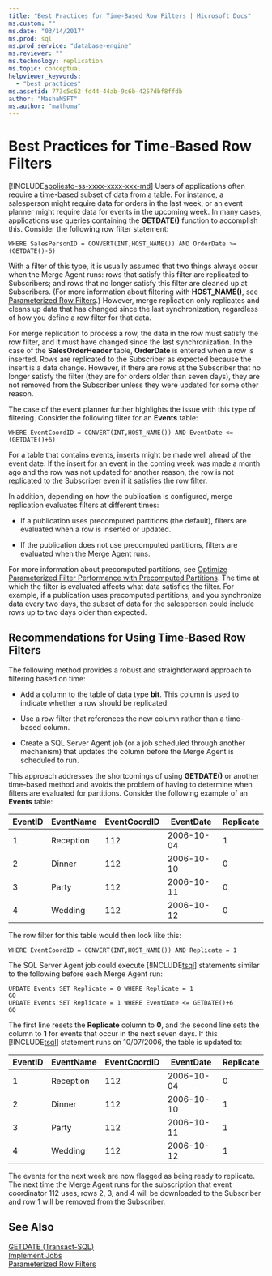```yaml
---
title: "Best Practices for Time-Based Row Filters | Microsoft Docs"
ms.custom: ""
ms.date: "03/14/2017"
ms.prod: sql
ms.prod_service: "database-engine"
ms.reviewer: ""
ms.technology: replication
ms.topic: conceptual
helpviewer_keywords: 
  - "best practices"
ms.assetid: 773c5c62-fd44-44ab-9c6b-4257dbf8ffdb
author: "MashaMSFT"
ms.author: "mathoma"
---
```

# Best Practices for Time-Based Row Filters
[!INCLUDE[appliesto-ss-xxxx-xxxx-xxx-md](../../../includes/applies-to-version/sqlserver.md)]
  Users of applications often require a time-based subset of data from a table. For instance, a salesperson might require data for orders in the last week, or an event planner might require data for events in the upcoming week. In many cases, applications use queries containing the **GETDATE()** function to accomplish this. Consider the following row filter statement:  
  
```  
WHERE SalesPersonID = CONVERT(INT,HOST_NAME()) AND OrderDate >= (GETDATE()-6)  
```  
  
 With a filter of this type, it is usually assumed that two things always occur when the Merge Agent runs: rows that satisfy this filter are replicated to Subscribers; and rows that no longer satisfy this filter are cleaned up at Subscribers. (For more information about filtering with **HOST_NAME()**, see [Parameterized Row Filters](../../../relational-databases/replication/merge/parameterized-filters-parameterized-row-filters.md).) However, merge replication only replicates and cleans up data that has changed since the last synchronization, regardless of how you define a row filter for that data.  
  
 For merge replication to process a row, the data in the row must satisfy the row filter, and it must have changed since the last synchronization. In the case of the **SalesOrderHeader** table, **OrderDate** is entered when a row is inserted. Rows are replicated to the Subscriber as expected because the insert is a data change. However, if there are rows at the Subscriber that no longer satisfy the filter (they are for orders older than seven days), they are not removed from the Subscriber unless they were updated for some other reason.  
  
 The case of the event planner further highlights the issue with this type of filtering. Consider the following filter for an **Events** table:  
  
```  
WHERE EventCoordID = CONVERT(INT,HOST_NAME()) AND EventDate <= (GETDATE()+6)  
```  
  
 For a table that contains events, inserts might be made well ahead of the event date. If the insert for an event in the coming week was made a month ago and the row was not updated for another reason, the row is not replicated to the Subscriber even if it satisfies the row filter.  
  
 In addition, depending on how the publication is configured, merge replication evaluates filters at different times:  
  
-   If a publication uses precomputed partitions (the default), filters are evaluated when a row is inserted or updated.  
  
-   If the publication does not use precomputed partitions, filters are evaluated when the Merge Agent runs.  
  
 For more information about precomputed partitions, see [Optimize Parameterized Filter Performance with Precomputed Partitions](../../../relational-databases/replication/merge/parameterized-filters-optimize-for-precomputed-partitions.md). The time at which the filter is evaluated affects what data satisfies the filter. For example, if a publication uses precomputed partitions, and you synchronize data every two days, the subset of data for the salesperson could include rows up to two days older than expected.  
  
## Recommendations for Using Time-Based Row Filters  
 The following method provides a robust and straightforward approach to filtering based on time:  
  
-   Add a column to the table of data type **bit**. This column is used to indicate whether a row should be replicated.  
  
-   Use a row filter that references the new column rather than a time-based column.  
  
-   Create a SQL Server Agent job (or a job scheduled through another mechanism) that updates the column before the Merge Agent is scheduled to run.  
  
 This approach addresses the shortcomings of using **GETDATE()** or another time-based method and avoids the problem of having to determine when filters are evaluated for partitions. Consider the following example of an **Events** table:  
  
|**EventID**|**EventName**|**EventCoordID**|**EventDate**|**Replicate**|  
|-----------------|-------------------|----------------------|-------------------|-------------------|  
|1|Reception|112|2006-10-04|1|  
|2|Dinner|112|2006-10-10|0|  
|3|Party|112|2006-10-11|0|  
|4|Wedding|112|2006-10-12|0|  
  
 The row filter for this table would then look like this:  
  
```  
WHERE EventCoordID = CONVERT(INT,HOST_NAME()) AND Replicate = 1  
```  
  
 The SQL Server Agent job could execute [!INCLUDE[tsql](../../../includes/tsql-md.md)] statements similar to the following before each Merge Agent run:  
  
```  
UPDATE Events SET Replicate = 0 WHERE Replicate = 1  
GO  
UPDATE Events SET Replicate = 1 WHERE EventDate <= GETDATE()+6  
GO  
```  
  
 The first line resets the **Replicate** column to **0**, and the second line sets the column to **1** for events that occur in the next seven days. If this [!INCLUDE[tsql](../../../includes/tsql-md.md)] statement runs on 10/07/2006, the table is updated to:  
  
|**EventID**|**EventName**|**EventCoordID**|**EventDate**|**Replicate**|  
|-----------------|-------------------|----------------------|-------------------|-------------------|  
|1|Reception|112|2006-10-04|0|  
|2|Dinner|112|2006-10-10|1|  
|3|Party|112|2006-10-11|1|  
|4|Wedding|112|2006-10-12|1|  
  
 The events for the next week are now flagged as being ready to replicate. The next time the Merge Agent runs for the subscription that event coordinator 112 uses, rows 2, 3, and 4 will be downloaded to the Subscriber and row 1 will be removed from the Subscriber.  
  
## See Also  
 [GETDATE &#40;Transact-SQL&#41;](../../../t-sql/functions/getdate-transact-sql.md)   
 [Implement Jobs](../../../ssms/agent/implement-jobs.md)   
 [Parameterized Row Filters](../../../relational-databases/replication/merge/parameterized-filters-parameterized-row-filters.md)  
  
  
